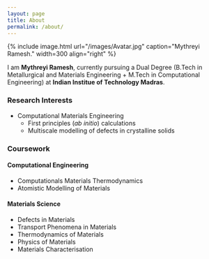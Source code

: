 ```yaml
---
layout: page
title: About
permalink: /about/
---
```


{% include image.html url="/images/Avatar.jpg" caption="Mythreyi Ramesh." width=300 align="right" %}

I am **Mythreyi Ramesh**, currently pursuing a Dual Degree (B.Tech in Metallurgical and Materials Engineering + M.Tech in Computational Engineering) at **Indian Institue of Technology Madras**.

### **Research Interests**
* Computational Materials Engineering
	- First principles (_ab initio_) calculations
	- Multiscale modelling of defects in crystalline solids

### **Coursework**

#### **Computational Engineering**
* Computationals Materials Thermodynamics
* Atomistic Modelling of Materials

#### **Materials Science**

* Defects in Materials
* Transport Phenomena in Materials
* Thermodynamics of Materials
* Physics of Materials
* Materials Characterisation


